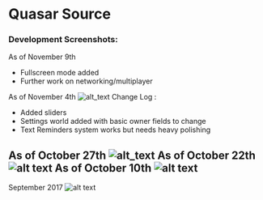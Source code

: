 # Quasar Source

### Development Screenshots:

As of November 9th
- Fullscreen mode added
- Further work on networking/multiplayer

As of November 4th
![alt_text](https://i.imgur.com/CFmXgTf.png)
Change Log :
- Added sliders
- Settings world added with basic owner fields to change
- Text Reminders system works but needs heavy polishing

As of October 27th
![alt_text](https://i.imgur.com/xKp1n9a.png)
As of October 22th
![alt text](https://i.imgur.com/aShuQKw.png)
As of October 10th
![alt text](https://i.imgur.com/FYvnV5B.png)
---
September 2017
![alt text](https://i.imgur.com/V8GOzD9.png)

